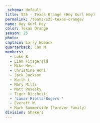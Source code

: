 ```yaml
---
_schema: default
title: S25 - Texas Orange (Hey Gurl Hey)
permalink: /teams/s25-texas-orange/
name: Hey Gurl Hey
color: Texas Orange
season: 25
photo:
captain: Larry Womack
quarterback: Cam M.
members:
  - Luke B.
  - Liam Fitzgerald
  - Mike Hess
  - Christine Hohl
  - Jack Jackson
  - Keith L.
  - Mary Mills
  - Matt Pesesky
  - Tiger Ricchetti
  - 'Lamar Riotta-Rogers '
  - Everett W.
  - Mark Summerside (Forever Family)
division: Shakers
---
```

